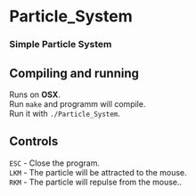 # Particle_System

### Simple Particle System

## Compiling and running
Runs on **OSX**.  
Run `make` and programm will compile.  
Run it with `./Particle_System`.  

## Controls
`ESC` - Close the program.  
`LKM` - The particle will be attracted to the mouse.    
`RKM` - The particle will repulse from the mouse..  
